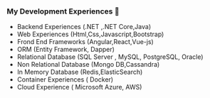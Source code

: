 ### My Development Experiences 👋


- Backend Experiences (.NET ,.NET Core,Java)
- Web Experiences (Html,Css,Javascript,Bootstrap)
- Frond End Frameworks (Angular,React,Vue-js)
- ORM (Entity Framework, Dapper)
- Relational Database (SQL Server , MySQL, PostgreSQL, Oracle)
- Non Relational Database (Mongo DB,Cassandra)
- In Memory Database (Redis,ElasticSearch)
- Container Experiences ( Docker)
- Cloud Experience ( Microsoft Azure, AWS)
